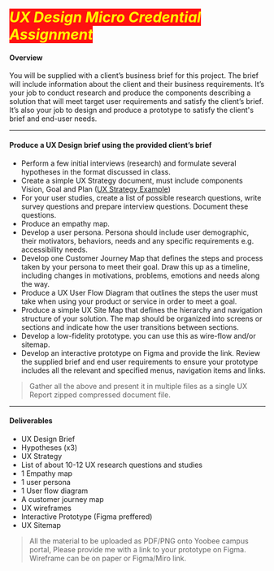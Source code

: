 # <span style="color:#ff0;background-color:#f11"> *UX Design Micro Credential Assignment* </span>

#### Overview
You will be supplied with a client’s business brief for this project. The brief will include information about the client and their business requirements. It’s your job to conduct research and produce the components describing a solution that will meet target user requirements and satisfy the client’s brief. It’s also your job to design and produce a prototype to satisfy the client's brief and end-user needs.


---

#### Produce a UX Design brief using the provided client’s brief
- Perform a few initial interviews (research) and formulate several hypotheses in the format discussed in class. 
- Create a simple UX Strategy document, must include components Vision, Goal and Plan ([UX Strategy Example](www.nngroup.com/articles/ux-strategy))
- For your user studies, create a list of possible research questions, write survey questions and prepare interview questions. Document these questions.
- Produce an empathy map. 
- Develop a user persona. Persona should include user demographic, their motivators, behaviors, needs and any specific requirements e.g. accessibility needs.
- Develop one Customer Journey Map that defines the steps and process taken by your persona to meet their goal. Draw this up as a timeline, including changes in motivations, problems, emotions and needs along the way.	
- Produce a UX User Flow Diagram that outlines the steps the user must take when using your product or service in order to meet a goal.
- Produce a simple UX Site Map that defines the hierarchy and navigation structure of your solution. The map should be organized into screens or sections and indicate how the user transitions between sections.
- Develop a low-fidelity prototype. you can use this as wire-flow and/or sitemap. 
- Develop an interactive prototype on Figma and provide the link. Review the supplied brief and end user requirements to ensure your prototype includes all the relevant and specified menus, navigation items and links.

> Gather all the above and present it in multiple files as a single UX Report zipped compressed document file.

---

#### Deliverables 
- UX Design Brief 
- Hypotheses (x3)
- UX Strategy 
- List of about 10-12 UX research questions and studies
- 1 Empathy map
- 1 user persona
- 1 User flow diagram
- A customer journey map
- UX wireframes
- Interactive Prototype (Figma preffered)
- UX Sitemap

> All the material to be uploaded as PDF/PNG onto Yoobee campus portal, Please provide me with a link to your prototype on Figma. Wireframe can be on paper or Figma/Miro link. 
